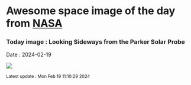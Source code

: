 
# Awesome space image of the day from [NASA](https://api.nasa.gov/)

### Today image : Looking Sideways from the Parker Solar Probe
Date : 2024-02-19

![](https://www.youtube.com/embed/x-wX-wClfig?rel=0)

<small>Latest update : Mon Feb 19 11:10:29 2024</small>
        